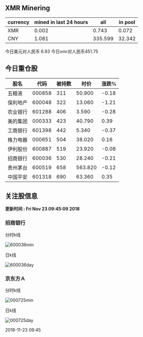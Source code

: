 ## XMR Minering

|currency|mined in last 24 hours|all|in pool|
|---|---|---|---|
|XMR|0.002|0.743|0.072|
|CNY|1.081|335.599|32.342|

今日美元对人民币 6.93	今日xmr对人民币451.75


## 今日重仓股 

|股名|代码|被持数|时价|涨跌%|
|---|---|---|---|---|
|五粮液|000858|311|50.900|-0.18|
|保利地产|600048|322|13.060|-1.21|
|农业银行|601288|406|3.590|-0.28|
|美的集团|000333|423|40.790|0.39|
|工商银行|601398|442|5.340|-0.37|
|格力电器|000651|504|38.020|0.16|
|伊利股份|600887|519|23.920|-0.08|
|招商银行|600036|530|28.240|-0.21|
|贵州茅台|600519|658|563.820|-0.12|
|中国平安|601318|690|63.360|0.35|

## 关注股信息
**更新时间 : Fri Nov 23 09:45:09 2018**
### 招商银行 
分时k线

![600036min](http://image.sinajs.cn/newchart/min/n/sh600036.gif)

日k线

![600036day](http://image.sinajs.cn/newchart/daily/n/sh600036.gif)

### 京东方Ａ 
分时k线

![000725min](http://image.sinajs.cn/newchart/min/n/sz000725.gif)

日k线

![000725day](http://image.sinajs.cn/newchart/daily/n/sz000725.gif)

2018-11-23 09:45